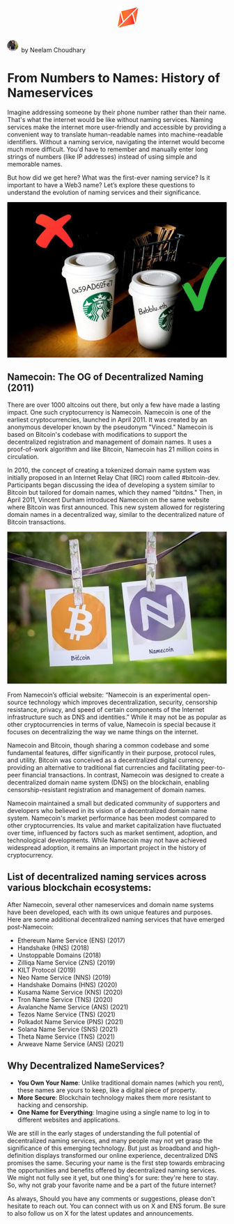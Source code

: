 <!---HEADER: DO NOT EDIT!-->
<img src="https://raw.githubusercontent.com/namesys-eth/ccip2-eth-resources/main/graphics/png/logo-mini.png" alt="nchoudhary" style="height: 50px; width:50px; margin-bottom:10px; margin-left:50%; margin-top:-30px;"/>

<img src="https://raw.githubusercontent.com/namesys-eth/ccip2-eth-resources/main/graphics/extra/nchoudhary.png" alt="nchoudhary" style="height: 25px; width:25px; margin-bottom:3px; margin-right:3px;"/> by Neelam Choudhary
<!---HEADER-->

# From Numbers to Names: History of Nameservices

Imagine addressing someone by their phone number rather than their name. That's what the internet would be like without naming services. Naming services make the internet more user-friendly and accessible by providing a convenient way to translate human-readable names into machine-readable identifiers. Without a naming service, navigating the internet would become much more difficult. You'd have to remember and manually enter long strings of numbers (like IP addresses) instead of using simple and memorable names. 

But how did we get here? What was the first-ever naming service?  Is it important to have a Web3 name? Let’s explore these questions to understand the evolution of naming services and their significance.

![](https://raw.githubusercontent.com/namesys-eth/blog/main/images/2024-03-20/1.jpeg)

## Namecoin: The OG of Decentralized Naming (2011)

There are over 1000 altcoins out there, but only a few have made a lasting impact. One such cryptocurrency is Namecoin. Namecoin is one of the earliest cryptocurrencies, launched in April 2011. It was created by an anonymous developer known by the pseudonym "Vinced." Namecoin is based on Bitcoin's codebase with modifications to support the decentralized registration and management of domain names. It uses a proof-of-work algorithm and like Bitcoin, Namecoin has 21 million coins in circulation.

In 2010, the concept of creating a tokenized domain name system was initially proposed in an Internet Relay Chat (IRC) room called #bitcoin-dev. Participants began discussing the idea of developing a system similar to Bitcoin but tailored for domain names, which they named "bitdns." Then, in April 2011, Vincent Durham introduced Namecoin on the same website where Bitcoin was first announced. This new system allowed for registering domain names in a decentralized way, similar to the decentralized nature of Bitcoin transactions.

![](https://raw.githubusercontent.com/namesys-eth/blog/main/images/2024-03-20/2.jpeg)

From Namecoin’s official website: “Namecoin is an experimental open-source technology which improves decentralization, security, censorship resistance, privacy, and speed of certain components of the Internet infrastructure such as DNS and identities.” While it may not be as popular as other cryptocurrencies in terms of value, Namecoin is special because it focuses on decentralizing the way we name things on the internet. 

Namecoin and Bitcoin, though sharing a common codebase and some fundamental features, differ significantly in their purpose, protocol rules, and utility. Bitcoin was conceived as a decentralized digital currency, providing an alternative to traditional fiat currencies and facilitating peer-to-peer financial transactions. In contrast, Namecoin was designed to create a decentralized domain name system (DNS) on the blockchain, enabling censorship-resistant registration and management of domain names.

Namecoin maintained a small but dedicated community of supporters and developers who believed in its vision of a decentralized domain name system. Namecoin's market performance has been modest compared to other cryptocurrencies. Its value and market capitalization have fluctuated over time, influenced by factors such as market sentiment, adoption, and technological developments. While Namecoin may not have achieved widespread adoption, it remains an important project in the history of cryptocurrency. 

## List of decentralized naming services across various blockchain ecosystems:

After Namecoin, several other nameservices and domain name systems have been developed, each with its own unique features and purposes. Here are some additional decentralized naming services that have emerged post-Namecoin:

- Ethereum Name Service (ENS) (2017)
- Handshake (HNS) (2018)
- Unstoppable Domains (2018)
- Zilliqa Name Service (ZNS) (2019)
- KILT Protocol (2019)
- Neo Name Service (NNS) (2019)
- Handshake Domains (HNS) (2020)
- Kusama Name Service (KNS) (2020)
- Tron Name Service (TNS) (2020)
- Avalanche Name Service (ANS) (2021)
- Tezos Name Service (TNS) (2021)
- Polkadot Name Service (PNS) (2021)
- Solana Name Service (SNS) (2021)
- Theta Name Service (TNS) (2021)
- Arweave Name Service (ANS) (2021)

## Why Decentralized NameServices?

- **You Own Your Name**: Unlike traditional domain names (which you rent), these names are yours to keep, like a digital piece of property.
- **More Secure**: Blockchain technology makes them more resistant to hacking and censorship.
- **One Name for Everything**: Imagine using a single name to log in to different websites and applications.

We are still in the early stages of understanding the full potential of decentralized naming services, and many people may not yet grasp the significance of this emerging technology. But just as broadband and high-definition displays transformed our online experience, decentralized DNS promises the same. Securing your name is the first step towards embracing the opportunities and benefits offered by decentralized naming services. We might not fully see it yet, but one thing's for sure: they're here to stay. So, why not grab your favorite name and be a part of the future internet?

As always, Should you have any comments or suggestions, please don't hesitate to reach out. You can connect with us on X and ENS forum. Be sure to also follow us on X for the latest updates and announcements.
